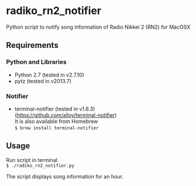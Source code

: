 # radiko_rn2_notifier
Python script to notify song information of Radio Nikkei 2 (RN2) for MacOSX

## Requirements
### Python and Libraries

  - Python 2.7 (tested in v2.7.10)
  - pytz (tested in v2013.7)

### Notifier

  - terminal-notifier (tested in v1.6.3)  
    (https://github.com/alloy/terminal-notifier)  
    It is also available from Homebrew  
    `$ brew install terminal-notifier`

## Usage

Run script in terminal.  
`$ ./radiko_rn2_notifier.py`

The script displays song information for an hour.
